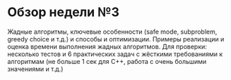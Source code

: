# Обзор недели №3

Жадные алгоритмы, ключевые особенности (safe mode, subproblem, greedy choice и т.д.) и способы и оптимизации. Примеры реализации и оценка времени выполнения жадных алгоритмов. Для проверки: несколько тестов и 6 практических задач с жёсткими требованиями к алгоритмам (не больше 1 сек для С++, работа с очень большими значениями и т.д.)